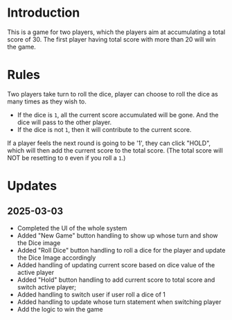 # Introduction

This is a game for two players, which the players aim at accumulating a total score of 30. The first player having total score with more than 20 will win the game.

# Rules

Two players take turn to roll the dice, player can choose to roll the dice as many times as they wish to.

- If the dice is `1`, all the current score accumulated will be gone. And the dice will pass to the other player.
- If the dice is not `1`, then it will contribute to the current score.

If a player feels the next round is going to be '1', they can click "HOLD", which will then add the current score to the total score.
(The total score will NOT be resetting to `0` even if you roll a `1`.)

# Updates

## 2025-03-03

- Completed the UI of the whole system
- Added "New Game" button handling to show up whose turn and show the Dice image
- Added "Roll Dice" button handling to roll a dice for the player and update the Dice Image accordingly
- Added handling of updating current score based on dice value of the active player
- Added "Hold" button handling to add current score to total score and switch active player;
- Added handling to switch user if user roll a dice of 1
- Added handling to update whose turn statement when switching player
- Add the logic to win the game
